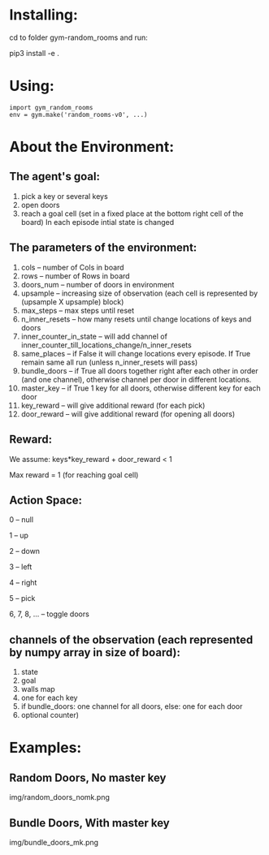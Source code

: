 # Installing:
cd to folder gym-random_rooms and run:

pip3 install -e .

# Using:
```
import gym_random_rooms
env = gym.make('random_rooms-v0', ...)
```

# About the Environment:

## The agent's goal:
1. pick a key or several keys
2. open doors
3. reach a goal cell (set in a fixed place at the bottom right cell of the board)
In each episode intial state is changed 


## The parameters of the environment:
1. cols – number of Cols in board
2. rows – number of Rows in board
3. doors_num – number of doors in environment
4. upsample – increasing size of observation (each cell is represented by (upsample X upsample) block) 
5. max_steps – max steps until reset
6. n_inner_resets – how many resets until change locations of keys and doors
7. inner_counter_in_state – will add channel of inner_counter_till_locations_change/n_inner_resets
8. same_places – if False it will change locations every episode. If True remain same all run (unless n_inner_resets will pass)
9. bundle_doors – if True all doors together right after each other in order (and one channel), otherwise channel per door in different locations.
10. master_key – if True 1 key for all doors, otherwise different key for each door
11. key_reward – will give additional reward (for each pick)
12. door_reward – will give additional reward (for opening all doors)


## Reward:
We assume: keys*key_reward + door_reward < 1

Max reward = 1 (for reaching goal cell)

## Action Space:
0 – null

1 – up

2 – down

3 – left

4 – right

5 – pick

6, 7, 8, ... – toggle doors

## channels of the observation (each represented by numpy array in size of board):
1. state
2. goal
3. walls map
4. one for each key
5. if bundle_doors: one channel for all doors, else: one for each door
6. optional counter)

# Examples:
## Random Doors, No master key
img/random_doors_nomk.png
## Bundle Doors, With master key
img/bundle_doors_mk.png
